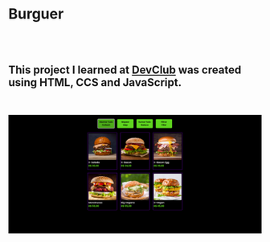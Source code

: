 <h1>Burguer</h1>
<br>
<br>
<h2>This project I learned at <a href="https://rodofomori.com.br/devclub">DevClub</a> was created using HTML, CCS and JavaScript.</h2>
<br>
<br>
<img src="https://github.com/Arianrodriguezaguas/BURGUERS/blob/master/img/Captura%20de%20Pantalla%202024-07-27%20a%20la(s)%2012.02.27.png?raw=true">
